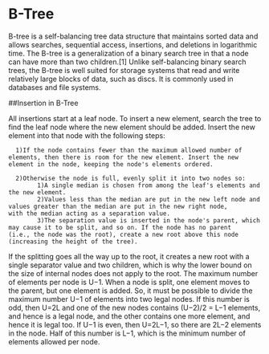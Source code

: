 # B-Tree
B-tree is a self-balancing tree data structure that maintains sorted data and allows searches, sequential access, insertions, and deletions in logarithmic time. The B-tree is a generalization of a binary search tree in that a node can have more than two children.[1] Unlike self-balancing binary search trees, the B-tree is well suited for storage systems that read and write relatively large blocks of data, such as discs. It is commonly used in databases and file systems.


##Insertion in B-Tree

All insertions start at a leaf node. To insert a new element, search the tree to find the leaf node where the new element should be added. Insert the new element into that node with the following steps:

      1)If the node contains fewer than the maximum allowed number of elements, then there is room for the new element. Insert the new            element in the node, keeping the node's elements ordered.

      2)Otherwise the node is full, evenly split it into two nodes so:
            1)A single median is chosen from among the leaf's elements and the new element.
            2)Values less than the median are put in the new left node and values greater than the median are put in the new right node,                  with the median acting as a separation value.
            3)The separation value is inserted in the node's parent, which may cause it to be split, and so on. If the node has no parent             (i.e., the node was the root), create a new root above this node (increasing the height of the tree).
If the splitting goes all the way up to the root, it creates a new root with a single separator value and two children, which is why the lower bound on the size of internal nodes does not apply to the root. The maximum number of elements per node is U−1. When a node is split, one element moves to the parent, but one element is added. So, it must be possible to divide the maximum number U−1 of elements into two legal nodes. If this number is odd, then U=2L and one of the new nodes contains (U−2)/2 = L−1 elements, and hence is a legal node, and the other contains one more element, and hence it is legal too. If U−1 is even, then U=2L−1, so there are 2L−2 elements in the node. Half of this number is L−1, which is the minimum number of elements allowed per node.
